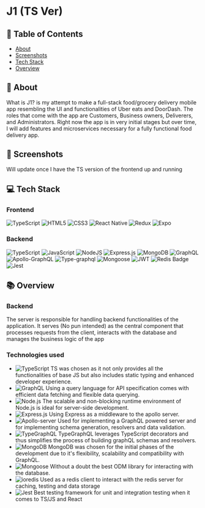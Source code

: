 # J1 (TS Ver)

## 📖 Table of Contents

- [About](#📝-about)
- [Screenshots](#📸-screenshots)
- [Tech Stack](#💻-tech-stack)
- [Overview](#📚-overview)

## 📝 About

What is J1? is my attempt to make a full-stack food/grocery delivery mobile app resembling the UI and functionalities of Uber eats and DoorDash. The roles that come with the app are Customers, Business owners, Deliverers, and Administrators. Right now the app is in very initial stages but over time, I will add features and microservices necessary for a fully functional food delivery app.

## 📸 Screenshots

Will update once I have the TS version of the frontend up and running

## 💻 Tech Stack

### Frontend

![TypeScript](https://img.shields.io/badge/typescript-%23007ACC.svg?style=plastic&logo=typescript&logoColor=white)
![HTML5](https://img.shields.io/badge/html5-%23E34F26.svg?style=plastic&logo=html5&logoColor=white)
![CSS3](https://img.shields.io/badge/css3-%231572B6.svg?style=plastic&logo=css3&logoColor=white)
![React Native](https://img.shields.io/badge/react_native-%2320232a.svg?style=plastic&logo=react&logoColor=%2361DAFB)
![Redux](https://img.shields.io/badge/redux-%23593d88.svg?style=plastic&logo=redux&logoColor=white)
![Expo](https://img.shields.io/badge/expo-1C1E24?style=plastic&logo=expo&logoColor=#D04A37)

### Backend

![TypeScript](https://img.shields.io/badge/typescript-%23007ACC.svg?style=plastic&logo=typescript&logoColor=white)
![JavaScript](https://img.shields.io/badge/javascript-%23323330.svg?style=plastic&logo=javascript&logoColor=%23F7DF1E)
![NodeJS](https://img.shields.io/badge/node.js-6DA55F?style=plastic&logo=node.js&logoColor=white)
![Express.js](https://img.shields.io/badge/express.js-%23404d59.svg?style=plastic&logo=express&logoColor=%2361DAFB)
![MongoDB](https://img.shields.io/badge/MongoDB-%234ea94b.svg?style=plastic&logo=mongodb&logoColor=white)
![GraphQL](https://img.shields.io/badge/-GraphQL-%23E10098?style=plastic&logo=graphql&logoColor=white)
![Apollo-GraphQL](https://img.shields.io/badge/-ApolloGraphQL-311C87?style=plastic&logo=apollo-graphql)
![Type-graphql](https://img.shields.io/badge/-TypeGraphQL-%23C04392?style=plastic)
![Mongoose](https://img.shields.io/badge/-Mongoose-%23C0392D?style=plastic&logo=mongodb)
![JWT](https://img.shields.io/badge/JWT-black?style=plastic&logo=JSON%20web%20tokens)
![Redis Badge](https://img.shields.io/badge/-Redis-%23DC382D?style=plastic&logo=redis&logoColor=white)
![Jest](https://img.shields.io/badge/-Jest-%23C21325?style=plastic&logo=jest&logoColor=%23C21325&color=000000)

## 📚 Overview

### Backend

The server is responsible for handling backend functionalities of the application. It serves (No pun intended) as the central component that processes requests from the client, interacts with the database and manages the business logic of the app

### Technologies used

- ![TypeScript](https://img.shields.io/badge/typescript-%23007ACC.svg?style=plastic&logo=typescript&logoColor=white&color=E5177D&labelColor=000000) TS was chosen as it not only provides all the functionalities of base JS but also includes static typing and enhanced developer experience.
- ![GraphQL](https://img.shields.io/badge/-GraphQL-%23E5177D?style=plastic&logo=graphql&logoColor=%23E5177D&labelColor=000000) Using a query language for API specification comes with efficient data fetching and flexible data querying.
- ![Node.js](https://img.shields.io/badge/node.js-6DA55F?style=plastic&logo=node.js&logoColor=white&color=E5177D&labelColor=000000) The scalable and non-blocking runtime environment of Node.js is ideal for server-side development.
- ![Express.js](https://img.shields.io/badge/express.js-%23404d59.svg?style=plastic&logo=express&logoColor=%2361DAFB&color=E5177D&labelColor=000000) Using Express as a middleware to the apollo server.
- ![Apollo-server](https://img.shields.io/badge/-ApolloGraphQL-311C87?style=plastic&logo=apollo-graphql&color=E5177D&labelColor=000000) Used for implementing a GraphQL powered server and for implementing schema generation, resolvers and data validation.
- ![TypeGraphQL](https://img.shields.io/badge/-TypeGraphQL-%23C04392?style=plastic&color=E5177D&labelColor=000000) TypeGraphQL leverages TypeScript decorators and thus simplifies the process of building graphQL schemas and resolvers.
- ![MongoDB](https://img.shields.io/badge/MongoDB-%234ea94b.svg?style=plastic&logo=mongodb&logoColor=white&color=E5177D&labelColor=000000) MongoDB was chosen for the initial phases of the development due to it's flexibility, scalability and compatibility with GraphQL.
- ![Mongoose](https://img.shields.io/badge/-Mongoose-%23C0392D?style=plastic&logo=mongodb&color=E5177D&labelColor=000000) Without a doubt the best ODM library for interacting with the database.
- ![ioredis](https://img.shields.io/badge/-Redis-%23DC382D?style=plastic&logo=redis&logoColor=white&color=E5177D&labelColor=000000) Used as a redis client to interact with the redis server for caching, testing and data storage
- ![Jest](https://img.shields.io/badge/-Jest-%23000000?style=plastic&logo=jest&logoColor=%23C21325&color=E5177D&labelColor=000000) Best testing framework for unit and integration testing when it comes to TS/JS and React
